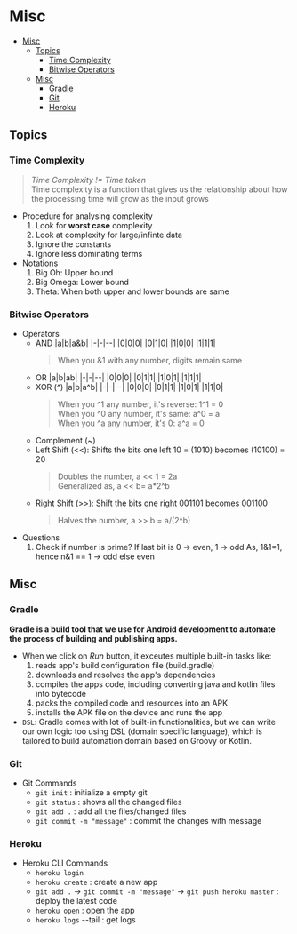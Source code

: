 # Misc

<!-- vscode-markdown-toc -->
- [Misc](#misc)
  - [Topics](#topics)
    - [Time Complexity](#time-complexity)
    - [Bitwise Operators](#bitwise-operators)
  - [Misc](#misc-1)
    - [Gradle](#gradle)
    - [Git](#git)
    - [Heroku](#heroku)

<!-- vscode-markdown-toc-config
	numbering=false
	autoSave=true
	/vscode-markdown-toc-config -->
<!-- /vscode-markdown-toc -->
  
## <a name='Topics'></a>Topics

### <a name='TimeComplexity'></a>Time Complexity
> *Time Complexity != Time taken* <br> Time complexity is a function that gives us the relationship about how the processing time will grow as the input grows
- Procedure for analysing complexity
  1. Look for **worst case** complexity
  1. Look at complexity for large/infinte data
  1. Ignore the constants
  1. Ignore less dominating terms
- Notations
  1. Big Oh: Upper bound
  1. Big Omega: Lower bound
  1. Theta: When both upper and lower bounds are same


### <a name='BitwiseOperators'></a>Bitwise Operators

- Operators
  - AND
    |a|b|a&b|
    |-|-|--|
    |0|0|0|
    |0|1|0|
    |1|0|0|
    |1|1|1|
    > When you &1 with any number, digits remain same
  - OR
    |a|b|ab|
    |-|-|--|
    |0|0|0|
    |0|1|1|
    |1|0|1|
    |1|1|1|
  - XOR (^)
    |a|b|a^b|
    |-|-|--|
    |0|0|0|
    |0|1|1|
    |1|0|1|
    |1|1|0|
    > When you ^1 any number, it's reverse: 1^1 = 0 <br>
    > When you ^0 any number, it's same: a^0 = a<br>
    > When you ^a any number, it's 0: a^a = 0
  - Complement (~)
  - Left Shift (<<): Shifts the bits one left
    10 = (1010) becomes (10100) = 20
    > Doubles the number, a << 1 = 2a<br>
    > Generalized as, a << b= a*2^b
  - Right Shift (>>): Shift the bits one right
    001101 becomes 001100
    > Halves the number, a >> b = a/(2^b)
- Questions
  1. Check if number is prime?
    If last bit is 0 -> even, 1 -> odd
    As, 1&1=1, hence n&1 == 1 -> odd else even
  

## <a name='Misc'></a>Misc

### <a name='Gradle'></a>Gradle
**Gradle is a build tool that we use for Android development to automate the process of building and publishing apps.**
<br>
- When we click on *Run* button, it exceutes multiple built-in tasks like:
  1. reads app's build configuration file (build.gradle)
  2. downloads and resolves the app's dependencies
  3. compiles the apps code, including converting java and kotlin files into bytecode
  4. packs the compiled code and resources into an APK
  5. installs the APK file on the device and runs the app
- `DSL`: Gradle comes with lot of built-in functionalities, but we can write our own logic too using DSL (domain specific language), which is tailored to build automation domain based on Groovy or Kotlin.

### <a name='Git'></a>Git

- Git Commands
  - `git init` : initialize a empty git
  - `git status` : shows all the changed files
  - `git add .` : add all the files/changed files
  - `git commit -m "message"` : commit the changes with message

### <a name='Heroku'></a>Heroku

- Heroku CLI Commands
  - `heroku login`
  - `heroku create` : create a new app
  - `git add .` -> `git commit -m "message"` -> `git push heroku master` : deploy the latest code
  - `heroku open` : open the app
  - `heroku logs` --tail : get logs